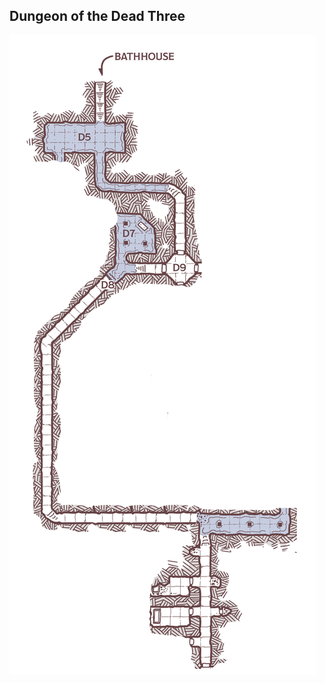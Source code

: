 
## Dungeon of the Dead Three

<img src="/images/Dungeon Dead Three_part1.jpg" alt="legacyofthehellrider" title="legacy of the hellrider"  >
